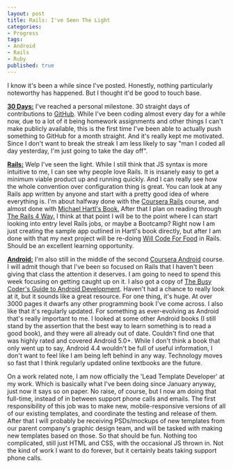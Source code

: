 ```yaml
---
layout: post
title: Rails: I've Seen The Light
categories:
- Progress
tags:
- Android
- Rails
- Ruby
published: true
---
```


I know it's been a while since I've posted. Honestly, nothing particularly noteworthy has happened. But I thought it'd be good to touch base.

<span style="text-decoration: underline;"><strong>30 Days:</strong></span> I've reached a personal milestone. 30 straight days of contributions to <a href="https://github.com/TaylorHuston" target="_blank">GitHub</a>. While I've been coding almost every day for a while now, due to a lot of it being homework assignments and other things I can't make publicly available, this is the first time I've been able to actually push something to GitHub for a month straight. And it's really kept me motivated. Since I don't want to break the streak I am less likely to say "man I coded all day yesterday, I'm just going to take the day off".

<span style="text-decoration: underline;"><strong>Rails:</strong></span> Welp I've seen the light. While I still think that JS syntax is more intuitive to me, I can see why people love Rails. It is insanely easy to get a minimum viable product up and running quickly. And I can really see how the whole convention over configuration thing is great. You can look at any Rails app written by anyone and start with a pretty good idea of where everything is. I'm about halfway done with the <a href="https://www.coursera.org/course/webapplications" target="_blank">Coursera Rails</a> course, and almost done with <a href="https://www.railstutorial.org/" target="_blank">Michael Hartl's Book.</a> After that I plan on reading through <a href="http://www.amazon.com/Rails-Edition-Addison-Wesley-Professional-Series/dp/0321944275" target="_blank">The Rails 4 Way.</a> I think at that point I will be to the point where I can start looking into entry level Rails jobs, or maybe a Bootcamp? Right now I am just creating the sample app outlined in Hartl's book directly, but after I am done with that my next project will be re-doing <a href="http://willcodeforfood.io/" target="_blank">Will Code For Food</a> in Rails. Should be an excellent learning opportunity.

<span style="text-decoration: underline;"><strong>Android:</strong></span> I'm also still in the middle of the second <a href="https://www.coursera.org/course/posaconcurrency" target="_blank">Coursera Android</a> course. I will admit though that I've been so focused on Rails that I haven't been giving that class the attention it deserves. I am going to need to spend this week focusing on getting caught up on it. I also got a copy of <a href="https://commonsware.com/Android/" target="_blank">The Busy Coder's Guide to Android Development</a>. Haven't had a chance to really look at it, but it sounds like a great resource. For one thing, it's huge. At over 3000 pages it dwarfs any other programming book I've come across. I also like that it's regularly updated. For something as ever-evolving as Android that's really important to me. I looked at some other Android books (I still stand by the assertion that the best way to learn something is to read a good book), and they were all already out of date. Couldn't find one that was highly rated and covered Android 5.0+. While I don't think a book that only went up to say, Android 4.4 wouldn't be full of useful information, I don't want to feel like I am being left behind in any way. Technology moves so fast that I think regularly updated online textbooks are the future.

On a work related note, I am now officially the 'Lead Template Developer' at my work. Which is basically what I've been doing since January anyway, just now it says so on paper. No raise, of course, but I now am doing that full-time, instead of in between support phone calls and emails. The first responsibility of this job was to make new, mobile-responsive versions of all of our existing templates, and coordinate the testing and release of them. After that I will probably be receiving PSDs/mockups of new templates from our parent company's graphic design team, and will be tasked with making new templates based on those. So that should be fun. Nothing too complicated, still just HTML and CSS, with the occasional JS thrown in. Not the kind of work I want to do forever, but it certainly beats taking support phone calls.
